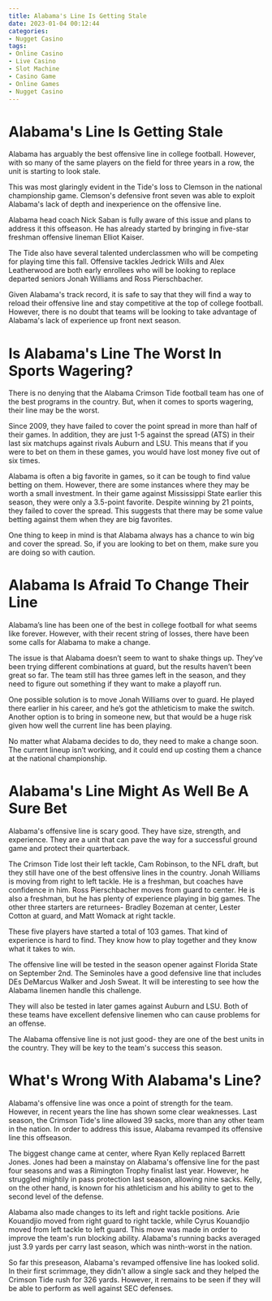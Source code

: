 ```yaml
---
title: Alabama's Line Is Getting Stale
date: 2023-01-04 00:12:44
categories:
- Nugget Casino
tags:
- Online Casino
- Live Casino
- Slot Machine
- Casino Game
- Online Games
- Nugget Casino
---
```



#  Alabama's Line Is Getting Stale

Alabama has arguably the best offensive line in college football. However, with so many of the same players on the field for three years in a row, the unit is starting to look stale.

This was most glaringly evident in the Tide's loss to Clemson in the national championship game. Clemson's defensive front seven was able to exploit Alabama's lack of depth and inexperience on the offensive line.

Alabama head coach Nick Saban is fully aware of this issue and plans to address it this offseason. He has already started by bringing in five-star freshman offensive lineman Elliot Kaiser.

The Tide also have several talented underclassmen who will be competing for playing time this fall. Offensive tackles Jedrick Wills and Alex Leatherwood are both early enrollees who will be looking to replace departed seniors Jonah Williams and Ross Pierschbacher.

Given Alabama's track record, it is safe to say that they will find a way to reload their offensive line and stay competitive at the top of college football. However, there is no doubt that teams will be looking to take advantage of Alabama's lack of experience up front next season.

#  Is Alabama's Line The Worst In Sports Wagering?

There is no denying that the Alabama Crimson Tide football team has one of the best programs in the country. But, when it comes to sports wagering, their line may be the worst.

Since 2009, they have failed to cover the point spread in more than half of their games. In addition, they are just 1-5 against the spread (ATS) in their last six matchups against rivals Auburn and LSU. This means that if you were to bet on them in these games, you would have lost money five out of six times.

Alabama is often a big favorite in games, so it can be tough to find value betting on them. However, there are some instances where they may be worth a small investment. In their game against Mississippi State earlier this season, they were only a 3.5-point favorite. Despite winning by 21 points, they failed to cover the spread. This suggests that there may be some value betting against them when they are big favorites.

One thing to keep in mind is that Alabama always has a chance to win big and cover the spread. So, if you are looking to bet on them, make sure you are doing so with caution.

#  Alabama Is Afraid To Change Their Line

Alabama’s line has been one of the best in college football for what seems like forever. However, with their recent string of losses, there have been some calls for Alabama to make a change.

The issue is that Alabama doesn’t seem to want to shake things up. They’ve been trying different combinations at guard, but the results haven’t been great so far. The team still has three games left in the season, and they need to figure out something if they want to make a playoff run.

One possible solution is to move Jonah Williams over to guard. He played there earlier in his career, and he’s got the athleticism to make the switch. Another option is to bring in someone new, but that would be a huge risk given how well the current line has been playing.

No matter what Alabama decides to do, they need to make a change soon. The current lineup isn’t working, and it could end up costing them a chance at the national championship.

#  Alabama's Line Might As Well Be A Sure Bet

Alabama's offensive line is scary good. They have size, strength, and experience. They are a unit that can pave the way for a successful ground game and protect their quarterback.

The Crimson Tide lost their left tackle, Cam Robinson, to the NFL draft, but they still have one of the best offensive lines in the country. Jonah Williams is moving from right to left tackle. He is a freshman, but coaches have confidence in him. Ross Pierschbacher moves from guard to center. He is also a freshman, but he has plenty of experience playing in big games. The other three starters are returnees- Bradley Bozeman at center, Lester Cotton at guard, and Matt Womack at right tackle.

These five players have started a total of 103 games. That kind of experience is hard to find. They know how to play together and they know what it takes to win.

The offensive line will be tested in the season opener against Florida State on September 2nd. The Seminoles have a good defensive line that includes DEs DeMarcus Walker and Josh Sweat. It will be interesting to see how the Alabama linemen handle this challenge.

They will also be tested in later games against Auburn and LSU. Both of these teams have excellent defensive linemen who can cause problems for an offense.

The Alabama offensive line is not just good- they are one of the best units in the country. They will be key to the team's success this season.

#  What's Wrong With Alabama's Line?

Alabama's offensive line was once a point of strength for the team. However, in recent years the line has shown some clear weaknesses. Last season, the Crimson Tide's line allowed 39 sacks, more than any other team in the nation. In order to address this issue, Alabama revamped its offensive line this offseason.

The biggest change came at center, where Ryan Kelly replaced Barrett Jones. Jones had been a mainstay on Alabama's offensive line for the past four seasons and was a Rimington Trophy finalist last year. However, he struggled mightily in pass protection last season, allowing nine sacks. Kelly, on the other hand, is known for his athleticism and his ability to get to the second level of the defense.

Alabama also made changes to its left and right tackle positions. Arie Kouandjio moved from right guard to right tackle, while Cyrus Kouandjio moved from left tackle to left guard. This move was made in order to improve the team's run blocking ability. Alabama's running backs averaged just 3.9 yards per carry last season, which was ninth-worst in the nation.

So far this preseason, Alabama's revamped offensive line has looked solid. In their first scrimmage, they didn't allow a single sack and they helped the Crimson Tide rush for 326 yards. However, it remains to be seen if they will be able to perform as well against SEC defenses.